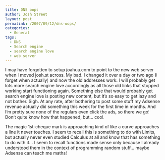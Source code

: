 ```yaml
---
title: DNS oops
author: Josh Street
layout: post
permalink: /2007/09/12/dns-oops/
categories:
  - General
tags:
  - DNS
  - Search engine
  - search engine love
  - web server
---
```

I may have forgotten to setup joahua.com to point to the new web server when I moved josh.st across. My bad. I changed it over a day or two ago (I forget when actually) and now the old addresses work. I will probably get lots more search engine love accordingly as all those old links that stopped working start functioning again. Something else that would probably get search engine love is posting new content, but it&#8217;s so easy to get lazy and not bother. Sigh. At any rate, after bothering to post some stuff my Adsense revenue actually did something this week for the first time in months. And I&#8217;m pretty sure none of the regulars even click the ads, so there we go! Don&#8217;t quite know how that happened, but&#8230; cool.

The magic 1st-cheque mark is approaching kind of like a curve approaches a line it never touches. I seem to recall this is something to do with Limits, but actually never even studied Calculus at all and know that has something to do with it&#8230; I seem to recall functions made sense only because I already understood them in the context of programming random stuff&#8230; maybe Adsense can teach me maths!